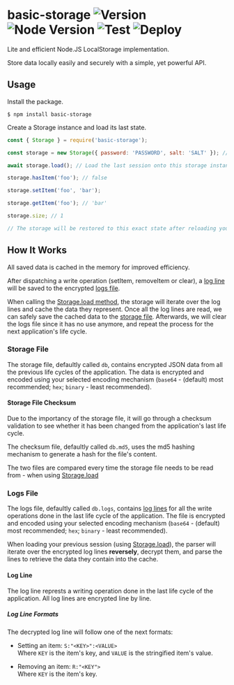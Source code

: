 # basic-storage ![Version](https://img.shields.io/npm/v/basic-storage) ![Node Version](https://img.shields.io/node/v/basic-storage) ![Test](https://github.com/Alon-L/basic-storage/workflows/Test/badge.svg) ![Deploy](https://github.com/Alon-L/basic-storage/workflows/Deploy/badge.svg)
Lite and efficient Node.JS LocalStorage implementation.

Store data locally easily and securely with a simple, yet powerful API.

## Usage
Install the package.
```
$ npm install basic-storage
```

Create a Storage instance and load its last state.

```js
const { Storage } = require('basic-storage');

const storage = new Storage({ password: 'PASSWORD', salt: 'SALT' }); // Create a new storage instance, replace with your own password and salt

await storage.load(); // Load the last session onto this storage instance

storage.hasItem('foo'); // false

storage.setItem('foo', 'bar');

storage.getItem('foo'); // 'bar'

storage.size; // 1

// The storage will be restored to this exact state after reloading your application
```

## How It Works
All saved data is cached in the memory for improved efficiency.

After dispatching a write operation (setItem, removeItem or clear), a [log line](#log-line) will be saved to the encrypted [logs file](#logs-file).

When calling the [Storage.load method](https://alon-l.github.io/basic-storage/classes/storage.html#load),
the storage will iterate over the log lines and cache the data they represent.
Once all the log lines are read, we can safely save the cached data to the [storage file](#storage-file).
Afterwards, we will clear the logs file since it has no use anymore, and repeat the process for the next application's life cycle.

### Storage File
The storage file, defaultly called `db`, contains encrypted JSON data from all the previous life cycles of the application. 
The data is encrypted and encoded using your selected encoding mechanism (`base64` - (default) most recommended; `hex`; `binary` - least recommended).

#### Storage File Checksum
Due to the importancy of the storage file, it will go through a checksum validation to see whether it has been changed from the
application's last life cycle.

The checksum file, defaultly called `db.md5`, uses the md5 hashing mechanism to generate a hash for the file's content.

The two files are compared every time the storage file needs to be read from - when using
[Storage.load](https://alon-l.github.io/basic-storage/classes/storage.html#load)

### Logs File
The logs file, defaultly called `db.logs`, contains [log lines](#log-line) for all the write operations done in the last life cycle of the application.
The file is encrypted and encoded using your selected encoding mechanism (`base64` - (default) most recommended; `hex`; `binary` - least recommended).

When loading your previous session (using [Storage.load](https://alon-l.github.io/basic-storage/classes/storage.html#load)),
the parser will iterate over the encrypted log lines **reversely**, decrypt them, and parse the lines to retrieve the data they contain into the cache.

#### Log Line
The log line represts a writing operation done in the last life cycle of the application.
All log lines are encrypted line by line.

##### Log Line Formats
The decrypted log line will follow one of the next formats:
* Setting an item: ```S:"<KEY>":<VALUE>```  
Where `KEY` is the item's key, and `VALUE` is the stringified item's value.

* Removing an item: ```R:"<KEY">```  
Where `KEY` is the item's key.
